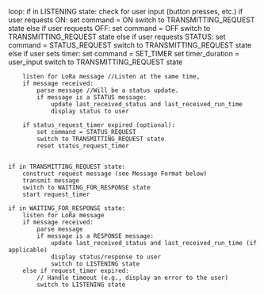 loop:
    if in LISTENING state:
        check for user input (button presses, etc.)
        if user requests ON:
            set command = ON
            switch to TRANSMITTING_REQUEST state
        else if user requests OFF:
            set command = OFF
            switch to TRANSMITTING_REQUEST state
        else if user requests STATUS:
            set command = STATUS_REQUEST
            switch to TRANSMITTING_REQUEST state
       else if user sets timer:
            set command = SET_TIMER
            set timer_duration = user_input
            switch to TRANSMITTING_REQUEST state

        listen for LoRa message //Listen at the same time,
        if message received:
            parse message //Will be a status update.
            if message is a STATUS message:
                update last_received_status and last_received_run_time
                display status to user

        if status_request_timer expired (optional):
            set command = STATUS_REQUEST
            switch to TRANSMITTING_REQUEST state
            reset status_request_timer


    if in TRANSMITTING_REQUEST state:
        construct request message (see Message Format below)
        transmit message
        switch to WAITING_FOR_RESPONSE state
        start request_timer

    if in WAITING_FOR_RESPONSE state:
        listen for LoRa message
        if message received:
            parse message
            if message is a RESPONSE message:
                update last_received_status and last_received_run_time (if applicable)
                display status/response to user
                switch to LISTENING state
        else if request_timer expired:
            // Handle timeout (e.g., display an error to the user)
            switch to LISTENING state